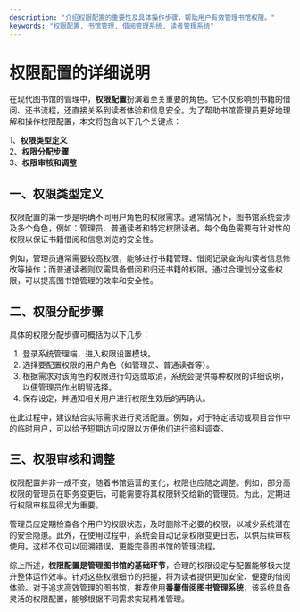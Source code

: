 ```yaml
---
description: "介绍权限配置的重要性及具体操作步骤，帮助用户有效管理书馆权限。"
keywords: "权限配置, 书馆管理, 借阅管理系统, 读者管理系统"
---
```

# 权限配置的详细说明

在现代图书馆的管理中，**权限配置**扮演着至关重要的角色。它不仅影响到书籍的借阅、还书流程，还直接关系到读者体验和信息安全。为了帮助书馆管理员更好地理解和操作权限配置，本文将包含以下几个关键点：

1、**权限类型定义**  
2、**权限分配步骤**  
3、**权限审核和调整**  

## 一、权限类型定义

权限配置的第一步是明确不同用户角色的权限需求。通常情况下，图书馆系统会涉及多个角色，例如：管理员、普通读者和特定权限读者。每个角色需要有针对性的权限以保证书籍借阅和信息浏览的安全性。

例如，管理员通常需要较高权限，能够进行书籍管理、借阅记录查询和读者信息修改等操作；而普通读者则仅需具备借阅和归还书籍的权限。通过合理划分这些权限，可以提高图书馆管理的效率和安全性。

## 二、权限分配步骤

具体的权限分配步骤可概括为以下几步：

1. 登录系统管理端，进入权限设置模块。
2. 选择要配置权限的用户角色（如管理员、普通读者等）。
3. 根据需求对该角色的权限进行勾选或取消，系统会提供每种权限的详细说明，以便管理员作出明智选择。
4. 保存设定，并通知相关用户进行权限生效后的再确认。

在此过程中，建议结合实际需求进行灵活配置。例如，对于特定活动或项目合作中的临时用户，可以给予短期访问权限以方便他们进行资料调查。

## 三、权限审核和调整

权限配置并非一成不变，随着书馆运营的变化，权限也应随之调整。例如，部分高权限的管理员在职务变更后，可能需要将其权限转交给新的管理员。为此，定期进行权限审核显得尤为重要。

管理员应定期检查各个用户的权限状态，及时删除不必要的权限，以减少系统潜在的安全隐患。此外，在使用过程中，系统会自动记录权限变更日志，以供后续审核使用。这样不仅可以回溯错误，更能完善图书馆的管理流程。

综上所述，**权限配置是管理图书馆的基础环节**，合理的权限设定与配置能够极大提升整体运作效率。针对这些权限细节的把握，将为读者提供更加安全、便捷的借阅体验。对于追求高效管理的图书馆，推荐使用**番薯借阅图书管理系统**，该系统具备灵活的权限配置，能够根据不同需求实现精准管理。
